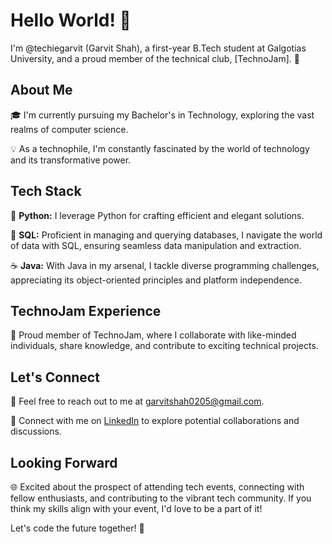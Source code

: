 # Hello World! 👋

I'm @techiegarvit (Garvit Shah), a first-year B.Tech student at Galgotias University, and a proud member of the technical club, [TechnoJam]. 🚀

## About Me

🎓 I'm currently pursuing my Bachelor's in Technology, exploring the vast realms of computer science.

💡 As a technophile, I'm constantly fascinated by the world of technology and its transformative power.

## Tech Stack

🐍 **Python:** I leverage Python for crafting efficient and elegant solutions.

💾 **SQL:** Proficient in managing and querying databases, I navigate the world of data with SQL, ensuring seamless data manipulation and extraction.

☕ **Java:** With Java in my arsenal, I tackle diverse programming challenges, appreciating its object-oriented principles and platform independence.

## TechnoJam Experience

👥 Proud member of TechnoJam, where I collaborate with like-minded individuals, share knowledge, and contribute to exciting technical projects.

## Let's Connect

📧 Feel free to reach out to me at [garvitshah0205@gmail.com](mailto:garvitshah0205@gmail.com).

🔗 Connect with me on [LinkedIn](linkedin.com/in/techiegarvit) to explore potential collaborations and discussions.

## Looking Forward

🌐 Excited about the prospect of attending tech events, connecting with fellow enthusiasts, and contributing to the vibrant tech community. If you think my skills align with your event, I'd love to be a part of it!

Let's code the future together! 🌈

<!---
garvitshah0205/garvitshah0205 is a ✨ special ✨ repository because its `README.md` (this file) appears on your GitHub profile.
You can click the Preview link to take a look at your changes.
--->
